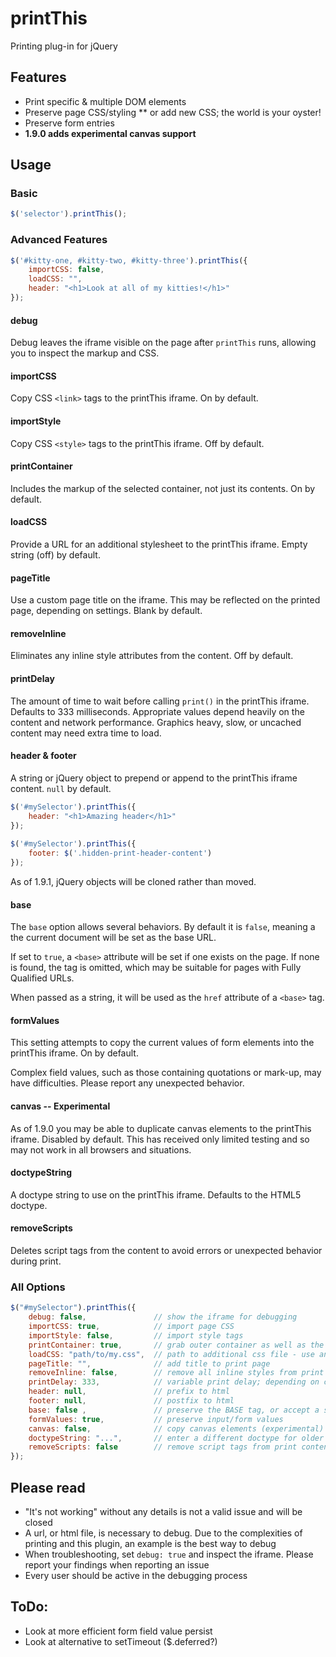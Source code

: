 # printThis
Printing plug-in for jQuery

## Features
* Print specific & multiple DOM elements
* Preserve page CSS/styling
** or add new CSS; the world is your oyster!
* Preserve form entries
* **1.9.0 adds experimental canvas support**

## Usage
### Basic
```javascript
$('selector').printThis();
```

### Advanced Features
```javascript
$('#kitty-one, #kitty-two, #kitty-three').printThis({
    importCSS: false,
    loadCSS: "",
    header: "<h1>Look at all of my kitties!</h1>"
});
```

#### debug
Debug leaves the iframe visible on the page after `printThis` runs, allowing you to inspect the markup and CSS.

#### importCSS
Copy CSS `<link>` tags to the printThis iframe. On by default.

#### importStyle
Copy CSS `<style>` tags to the printThis iframe. Off by default.

#### printContainer
Includes the markup of the selected container, not just its contents. On by default.

#### loadCSS
Provide a URL for an additional stylesheet to the printThis iframe. Empty string (off) by default.

#### pageTitle
Use a custom page title on the iframe. This may be reflected on the printed page, depending on settings. Blank by default.

#### removeInline
Eliminates any inline style attributes from the content. Off by default.

#### printDelay
The amount of time to wait before calling `print()` in the printThis iframe. Defaults to 333 milliseconds.
Appropriate values depend heavily on the content and network performance. Graphics heavy, slow, or uncached content may need extra time to load.

#### header & footer
A string or jQuery object to prepend or append to the printThis iframe content. `null` by default.

```javascript
$('#mySelector').printThis({
    header: "<h1>Amazing header</h1>"
});
 
$('#mySelector').printThis({
    footer: $('.hidden-print-header-content')
});
```

As of 1.9.1, jQuery objects will be cloned rather than moved.

#### base
The `base` option allows several behaviors.
By default it is `false`, meaning a the current document will be set as the base URL.  

If set to `true`, a `<base>` attribute will be set if one exists on the page. 
If none is found, the tag is omitted, which may be suitable for pages with Fully Qualified URLs.

When passed as a string, it will be used as the `href` attribute of a `<base>` tag.

#### formValues
This setting attempts to copy the current values of form elements into the printThis iframe. On by default.

Complex field values, such as those containing quotations or mark-up, may have difficulties. Please report any unexpected behavior.

#### canvas -- Experimental
As of 1.9.0 you may be able to duplicate canvas elements to the printThis iframe. Disabled by default.
This has received only limited testing and so may not work in all browsers and situations.

#### doctypeString
A doctype string to use on the printThis iframe. Defaults to the HTML5 doctype.

#### removeScripts
Deletes script tags from the content to avoid errors or unexpected behavior during print.

### All Options
```javascript
$("#mySelector").printThis({
    debug: false,               // show the iframe for debugging
    importCSS: true,            // import page CSS
    importStyle: false,         // import style tags
    printContainer: true,       // grab outer container as well as the contents of the selector
    loadCSS: "path/to/my.css",  // path to additional css file - use an array [] for multiple
    pageTitle: "",              // add title to print page
    removeInline: false,        // remove all inline styles from print elements
    printDelay: 333,            // variable print delay; depending on complexity a higher value may be necessary
    header: null,               // prefix to html
    footer: null,               // postfix to html
    base: false ,               // preserve the BASE tag, or accept a string for the URL
    formValues: true,           // preserve input/form values
    canvas: false,              // copy canvas elements (experimental)
    doctypeString: "...",       // enter a different doctype for older markup
    removeScripts: false        // remove script tags from print content
});
```

## Please read
* "It's not working" without any details is not a valid issue and will be closed
* A url, or html file, is necessary to debug. Due to the complexities of printing and this plugin, an example is the best way to debug
* When troubleshooting, set `debug: true` and inspect the iframe. Please report your findings when reporting an issue
* Every user should be active in the debugging process

## ToDo:
* Look at more efficient form field value persist
* Look at alternative to setTimeout ($.deferred?)
              


